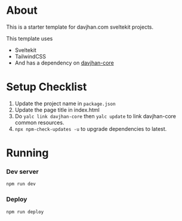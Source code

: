 # About

This is a starter template for davjhan.com sveltekit projects.

This template uses

- Sveltekit
- TailwindCSS
- And has a dependency on [davjhan-core](https://github.com/davjhan/davjhan-core)

# Setup Checklist

1. Update the project name in `package.json`
2. Update the page title in index.html
3. Do `yalc link davjhan-core` then `yalc update` to link davjhan-core common resources.
3. `npx npm-check-updates -u` to upgrade dependencies to latest.

# Running

### Dev server

```bash
npm run dev
```

### Deploy

```bash
npm run deploy
```